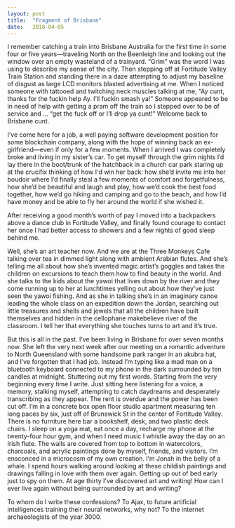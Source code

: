 ```yaml
---
layout: post
title:  "Fragment of Brisbane"
date:   2018-04-05
---
```


I remember catching a train into Brisbane Australia for the first time in some four or five years—traveling North on the Beenleigh line and looking out the window over an empty wasteland of a trainyard. “Grim” was the word I was using to describe my sense of the city. Then stepping off at Fortitude Valley Train Station and standing there in a daze attempting to adjust my baseline of disgust as large LCD monitors blasted advertising at me. When I noticed someone with tattooed and twitching neck muscles talking at me, “Ay cunt, thanks for the fuckin help Ay. I’ll fuckin smash ya!” Someone appeared to be in need of help with getting a pram off the train so I stepped over to be of service and … “get the fuck off or I’ll drop ya cunt!” Welcome back to Brisbane cunt. 

I’ve come here for a job, a well paying software development position for some blockchain company, along with the hope of winning back an ex-girlfriend—even if only for a few moments. When I arrived I was completely broke and living in my sister’s car. To get myself through the grim nights I’d lay there in the boot/trunk of the hatchback in a church car park staring up at the crucifix thinking of how I'd win her back: how she’d invite me into her boudoir where I’d finally steal a few moments of comfort and forgetfulness, how she’d be beautiful and laugh and play, how we’d cook the best food together, how we’d go hiking and camping and go to the beach, and how I’d have money and be able to fly her around the world if she wished it. 

After receiving a good month’s worth of pay I moved into a backpackers above a dance club in Fortitude Valley, and finally found courage to contact her once I had better access to showers and a few nights of good sleep behind me.

Well, she’s an art teacher now. And we are at the Three Monkeys Cafe talking over tea in dimmed light along with ambient Arabian flutes. And she’s telling me all about how she’s invented magic artist’s goggles and takes the children on excursions to teach them how to find beauty in the world. And she talks to the kids about the yawoi that lives down by the river and they come running up to her at lunchtimes yelling out about how they’ve just seen the yawoi fishing. And as she in talking she’s in an imaginary canoe leading the whole class on an expedition down the Jordan, searching out little treasures and shells and jewels that all the children have built themselves and hidden in the cellophane makebelieve river of the classroom. I tell her that everything she touches turns to art and it’s true.

But this is all in the past. I’ve been living in Brisbane for over seven months now. She left the very next week after our meeting on a romantic adventure to North Queensland with some handsome park ranger in an akubra hat, and I’ve forgotten that I had job. Instead I’m typing like a mad man on a bluetooth keyboard connected to my phone in the dark surrounded by ten candles at midnight. Stuttering out my first words. Starting from the very beginning every time I write. Just sitting here listening for a voice, a memory, stalking myself, attempting to catch daydreams and desperately transcribing as they appear. The rent is overdue and the power has been cut off. I’m in a concrete box open floor studio apartment measuring ten long paces by six, just off of Brunswick St in the center of Fortitude Valley. There is no furniture here bar a bookshelf, desk, and two plastic deck chairs. I sleep on a yoga mat, eat once a day, recharge my phone at the twenty-four hour gym, and when I need music I whistle away the day on an Irish flute. The walls are covered from top to bottom in watercolors, charcoals, and acrylic paintings done by myself, friends, and visitors. I’m ensconced in a microcosm of my own creation. I’m Jonah in the belly of a whale. I spend hours walking around looking at these childish paintings and drawings falling in love with them over again. Getting up out of bed early just to spy on them. At age thirty I’ve discovered art and writing! How can I ever live again without being surrounded by art and writing?

To whom do I write these confessions? To Ajax, to future artificial intelligences training their neural networks, why not? To the internet archaeologists of the year 3000.
